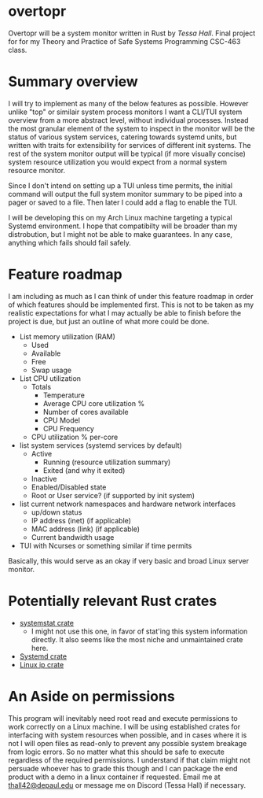 # overtopr
Overtopr will be a system monitor written in Rust by *Tessa Hall*. Final project for for my Theory and Practice of Safe Systems Programming CSC-463 class.


# Summary overview

I will try to implement as many of the below features as possible. However unlike "top" or similair system process monitors I want a CLI/TUI system overview from a more abstract level, without individual processes. Instead the most granular element of the system to inspect in the monitor will be the status of various system services, catering towards systemd units, but written with traits for extensibility for services of different init systems. The rest of the system monitor output will be typical (if more visually concise) system resource utilization you would expect from a normal system resource monitor.

Since I don't intend on setting up a TUI unless time permits, the initial command will output the full system monitor summary to be piped into a pager or saved to a file. Then later I could add a flag to enable the TUI.

I will be developing this on my Arch Linux machine targeting a typical Systemd environment. I hope that compatibilty will be broader than my distrobution, but I might not be able to make guarantees. In any case, anything which fails should fail safely.

# Feature roadmap
I am including as much as I can think of under this feature roadmap in order of which features should be implemented first. This is not to be taken as my realistic expectations for what I may actually be able to finish before the project is due, but just an outline of what more could be done.

- List memory utilization (RAM)
  - Used
  - Available
  - Free
  - Swap usage
- List CPU utilization
  - Totals
	- Temperature
	- Average CPU core utilization %
	- Number of cores available
	- CPU Model
	- CPU Frequency
  - CPU utilization % per-core
- list system services (systemd services by default)
  - Active
	- Running (resource utilization summary)
	- Exited (and why it exited)
  - Inactive
  - Enabled/Disabled state
  - Root or User service? (if supported by init system)
- list current network namespaces and hardware network interfaces
  - up/down status
  - IP address (inet) (if applicable)
  - MAC address (link) (if applicable)
  - Current bandwidth usage
- TUI with Ncurses or something similar if time permits

Basically, this would serve as an okay if very basic and broad Linux server monitor.

# Potentially relevant Rust crates

- [systemstat crate](https://codeberg.org/valpackett/systemstat)
  - I might not use this one, in favor of stat'ing this system information directly. It also seems like the most niche and unmaintained crate here.
- [Systemd crate](https://docs.rs/systemd/latest/systemd/)
- [Linux ip crate](https://docs.rs/linux_ip/latest/linux_ip/#modules)

# An Aside on permissions

This program will inevitably need root read and execute permissions to work correctly on a Linux machine. I will be using established crates for interfacing with system resources when possible, and in cases where it is not I will open files as read-only to prevent any possible system breakage from logic errors. So no matter what this should be safe to execute regardless of the required permissions. I understand if that claim might not persuade whoever has to grade this though and I can package the end product with a demo in a linux container if requested. Email me at thall42@depaul.edu or message me on Discord (Tessa Hall) if necessary.
